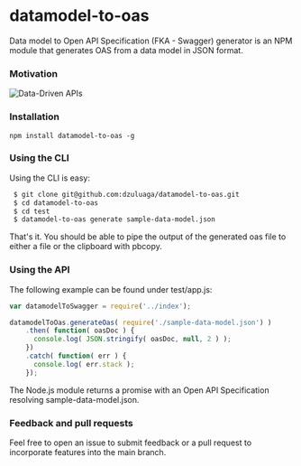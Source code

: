 # datamodel-to-oas
Data model to Open API Specification (FKA - Swagger) generator is an NPM module that generates OAS from a data model in JSON format.

### Motivation

![Data-Driven APIs](https://raw.githubusercontent.com/dzuluaga/datamodel-to-oas/master/images/data-driven-apis-oas.png "Data-Driven APIs")

### Installation

```
npm install datamodel-to-oas -g
```

### Using the CLI
Using the CLI is easy:
```bash
 $ git clone git@github.com:dzuluaga/datamodel-to-oas.git
 $ cd datamodel-to-oas
 $ cd test
 $ datamodel-to-oas generate sample-data-model.json
```
That's it. You should be able to pipe the output of the generated oas file to either a file or the clipboard with pbcopy.

### Using the API
The following example can be found under test/app.js:  
```javascript
var datamodelToSwagger = require('../index');

datamodelToOas.generateOas( require('./sample-data-model.json') )
    .then( function( oasDoc ) {
      console.log( JSON.stringify( oasDoc, null, 2 ) );
    })
    .catch( function( err ) {
      console.log( err.stack );
    });
```
The Node.js module returns a promise with an Open API Specification resolving sample-data-model.json.

### Feedback and pull requests

Feel free to open an issue to submit feedback or a pull request to incorporate features into the main branch.
